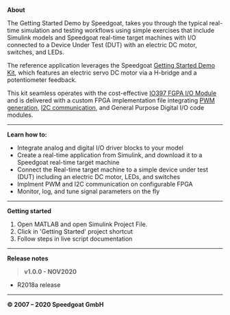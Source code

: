 ﻿
**About**

The Getting Started Demo by Speedgoat, takes you through the typical real-time simulation and testing workflows using simple exercises that include Simulink models and Speedgoat real-time target machines with I/O connected to a Device Under Test (DUT) with an electric DC motor, switches, and LEDs. 

The reference application leverages the Speedgoat [Getting Started Demo Kit](https://www.speedgoat.com/products-services/demo-kits/getting-started-demo), which features an electric servo DC motor via a H-bridge and a potentiometer feedback.

This kit seamless operates with the cost-effective [IO397 FGPA I/O Module](https://www.speedgoat.com/products/simulink-programmable-fpgas-fpga-i-o-modules-io397) and is delivered with a custom FPGA implementation file integrating [PWM generation](https://www.speedgoat.com/products/simulink-programmable-fpgas-fpga-code-module-pwm-generation), [I2C communication](https://www.speedgoat.com/products-services/communications-protocols/i2c), and General Purpose Digital I/O code modules.


----------


**Learn how to:**

 - Integrate analog and digital I/O driver blocks to your model
 - Create a real-time application from Simulink, and download it to a Speedgoat real-time target machine
 - Connect the Real-time target machine to a simple device under test (DUT) including an electric DC motor, LEDs, and switches
 - Implment PWM and I2C communication on configurable FPGA
 - Monitor, log, and tune signal parameters on the fly


----------

**Getting started**

 1. Open MATLAB and open Simulink Project File.
 2. Click in 'Getting Started' project shortcut
 3. Follow steps in live script documentation
 
----------

**Release notes**

> **v1.0.0 - NOV2020**
 -  R2018a release

----------

**© 2007 – 2020 Speedgoat GmbH**

